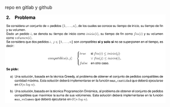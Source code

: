 repo en gitlab y github

![alt text](https://github.com/mathiasuy/Greedy-Programacion-Dinamica/blob/master/planteo.PNG)
